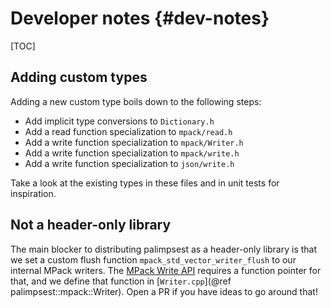 # Developer notes {#dev-notes}

[TOC]

## Adding custom types

Adding a new custom type boils down to the following steps:

* Add implicit type conversions to `Dictionary.h`
* Add a read function specialization to `mpack/read.h`
* Add a write function specialization to `mpack/Writer.h`
* Add a write function specialization to `mpack/write.h`
* Add a write function specialization to `json/write.h`

Take a look at the existing types in these files and in unit tests for inspiration.

## Not a header-only library

The main blocker to distributing palimpsest as a header-only library is that we set a custom flush function `mpack_std_vector_writer_flush` to our internal MPack writers. The [MPack Write API](https://ludocode.github.io/mpack/group__writer.html) requires a function pointer for that, and we define that function in [`Writer.cpp`](@ref palimpsest::mpack::Writer). Open a PR if you have ideas to go around that!
